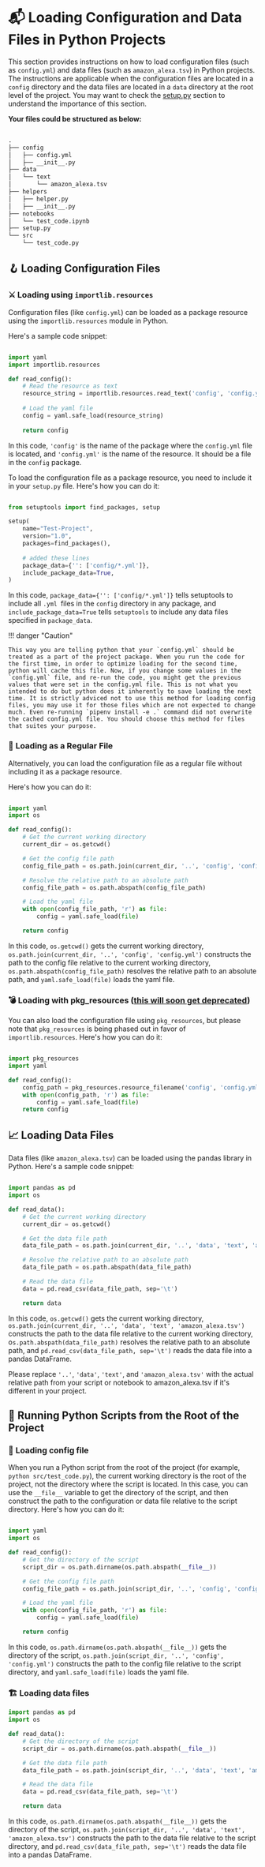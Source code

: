 # 📬 **Loading Configuration and Data Files in Python Projects**

This section provides instructions on how to load configuration files (such as `config.yml`) and data files (such as `amazon_alexa.tsv`) in Python projects. The instructions are applicable when the configuration files are located in a `config` directory and the data files are located in a `data` directory at the root level of the project. You may want to check the [setup.py](setup.py.md) section to understand the importance of this section.

**Your files could be structured as below:**

```markdown

.
├── config
│   ├── config.yml
│   ├── __init__.py
├── data
│   └── text
│       └── amazon_alexa.tsv
├── helpers
│   ├── helper.py
│   ├── __init__.py
├── notebooks
│   └── test_code.ipynb
├── setup.py
└── src
    └── test_code.py
```


## 🪝 **Loading Configuration Files**

### ⚔️ **Loading using `importlib.resources`**

Configuration files (like `config.yml`) can be loaded as a package resource using the `importlib.resources` module in Python. 

Here's a sample code snippet:

```py title="test_code.ipynb"

import yaml
import importlib.resources

def read_config():
    # Read the resource as text
    resource_string = importlib.resources.read_text('config', 'config.yml')
    
    # Load the yaml file
    config = yaml.safe_load(resource_string)
    
    return config

```

In this code, `'config'` is the name of the package where the `config.yml` file is located, and `'config.yml'` is the name of the resource. It should be a file in the `config` package.

To load the configuration file as a package resource, you need to include it in your `setup.py` file. Here's how you can do it:

```py title="setup.py"

from setuptools import find_packages, setup

setup(
    name="Test-Project", 
    version="1.0", 
    packages=find_packages(),
    
    # added these lines
    package_data={'': ['config/*.yml']},
    include_package_data=True,
)
```


In this code, `package_data={'': ['config/*.yml']}` tells setuptools to include all `.yml `files in the `config` directory in any package, and `include_package_data=True` tells `setuptools` to include any data files specified in `package_data`.

!!! danger "Caution"

    This way you are telling python that your `config.yml` should be treated as a part of the project package. When you run the code for the first time, in order to optimize loading for the second time, python will cache this file. Now, if you change some values in the `config.yml` file, and re-run the code, you might get the previous values that were set in the config.yml file. This is not what you intended to do but python does it inherently to save loading the next time. It is strictly adviced not to use this method for loading config files, you may use it for those files which are not expected to change much. Even re-running `pipenv install -e .` command did not overwrite the cached config.yml file. You should choose this method for files that suites your purpose.


### 🧲 **Loading as a Regular File**


Alternatively, you can load the configuration file as a regular file without including it as a package resource. 

Here's how you can do it:

```py title="test_code.ipynb"

import yaml
import os

def read_config():
    # Get the current working directory
    current_dir = os.getcwd()

    # Get the config file path
    config_file_path = os.path.join(current_dir, '..', 'config', 'config.yml')

    # Resolve the relative path to an absolute path
    config_file_path = os.path.abspath(config_file_path)

    # Load the yaml file
    with open(config_file_path, 'r') as file:
        config = yaml.safe_load(file)

    return config

```

In this code, `os.getcwd()` gets the current working directory, `os.path.join(current_dir, '..', 'config', 'config.yml')` constructs the path to the config file relative to the current working directory, `os.path.abspath(config_file_path)` resolves the relative path to an absolute path, and `yaml.safe_load(file)` loads the yaml file.

### 💣 **Loading with pkg_resources ([this will soon get deprecated](https://setuptools.pypa.io/en/latest/pkg_resources.html))**

You can also load the configuration file using `pkg_resources`, but please note that `pkg_resources` is being phased out in favor of `importlib.resources`. Here's how you can do it:


```py title="test_code.ipynb"

import pkg_resources
import yaml

def read_config():
    config_path = pkg_resources.resource_filename('config', 'config.yml')
    with open(config_path, 'r') as file:
        config = yaml.safe_load(file)
    return config


```

## 📈 **Loading Data Files**

Data files (like `amazon_alexa.tsv`) can be loaded using the pandas library in Python. Here's a sample code snippet:



```py title="test_code.ipynb"

import pandas as pd
import os

def read_data():
    # Get the current working directory    
    current_dir = os.getcwd()

    # Get the data file path
    data_file_path = os.path.join(current_dir, '..', 'data', 'text', 'amazon_alexa.tsv')

    # Resolve the relative path to an absolute path
    data_file_path = os.path.abspath(data_file_path)

    # Read the data file
    data = pd.read_csv(data_file_path, sep='\t')

    return data


```

In this code, `os.getcwd()` gets the current working directory, `os.path.join(current_dir, '..', 'data', 'text', 'amazon_alexa.tsv')` constructs the path to the data file relative to the current working directory, o`s.path.abspath(data_file_path)` resolves the relative path to an absolute path, and `pd.read_csv(data_file_path, sep='\t')` reads the data file into a pandas DataFrame.

Please replace `'..'`, `'data'`, `'text'`, and `'amazon_alexa.tsv'` with the actual relative path from your script or notebook to amazon_alexa.tsv if it's different in your project.


## 🧪 **Running Python Scripts from the Root of the Project**

### 🧭 **Loading config file**

When you run a Python script from the root of the project (for example, `python src/test_code.py`), the current working directory is the root of the project, not the directory where the script is located. In this case, you can use the `__file__` variable to get the directory of the script, and then construct the path to the configuration or data file relative to the script directory. Here's how you can do it:


```py title="test_code.py"

import yaml
import os

def read_config():
    # Get the directory of the script
    script_dir = os.path.dirname(os.path.abspath(__file__))

    # Get the config file path
    config_file_path = os.path.join(script_dir, '..', 'config', 'config.yml')

    # Load the yaml file
    with open(config_file_path, 'r') as file:
        config = yaml.safe_load(file)

    return config


```


In this code, `os.path.dirname(os.path.abspath(__file__))` gets the directory of the script, `os.path.join(script_dir, '..', 'config', 'config.yml')` constructs the path to the config file relative to the script directory, and `yaml.safe_load(file)` loads the yaml file.

### 🏗️ **Loading data files**


```py title="test_code.py"
import pandas as pd
import os

def read_data():
    # Get the directory of the script
    script_dir = os.path.dirname(os.path.abspath(__file__))

    # Get the data file path
    data_file_path = os.path.join(script_dir, '..', 'data', 'text', 'amazon_alexa.tsv')

    # Read the data file
    data = pd.read_csv(data_file_path, sep='\t')

    return data

```


In this code, `os.path.dirname(os.path.abspath(__file__))` gets the directory of the script, `os.path.join(script_dir, '..', 'data', 'text', 'amazon_alexa.tsv')` constructs the path to the data file relative to the script directory, and `pd.read_csv(data_file_path, sep='\t')` reads the data file into a pandas DataFrame.